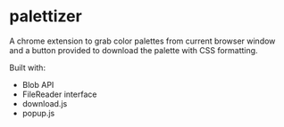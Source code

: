 # palettizer
A chrome extension to grab color palettes from current browser window and a button provided to download the palette with CSS formatting.

Built with:

- Blob API
- FileReader interface
- download.js
- popup.js
